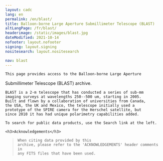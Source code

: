 ```yaml
---
layout: cadc
lang: en
permalink: /en/blast/
title: Balloon-borne Large Aperture Submillimeter Telescope (BLAST)
altLangPage: /fr/blast/
headerimage: /static/images/blast.jpg
dateModified: 2021-10-14
nofooter: layout.nofooter
signing: layout.signing
nositesearch: layout.nositesearch

nav: blast
---
```


<p>
  
    This page provides access to the Balloon-borne Large Aperture
Submillimeter Telescope (BLAST) archive.
  
</p>

<p>
  
    BLAST is a 2-m telescope that has conducted a series of sub-mm
    imaging surveys at wavelengths 250--500 um, starting in 2005.
    Built and flown by a collaboration of universities from Canada,
    the USA, the UK and Mexico, the telescope initially used a
    prototype of the SPIRE camera for the Herschel satellite, but
    since 2010 it has had unique polarimetry capabilities added.
  
</p>

<p>
  
    To search for public data products, use the Search link at the left.
    
</p>

<div class="about_text">

    <h3>Acknowledgements</h3> 


<blockquote>
  
    When citing data provided by this
    archive, please refer to the 'ACKNOWLEDGEMENTS' header comments in
    any FITS files that have been used.
  
  
</blockquote>
